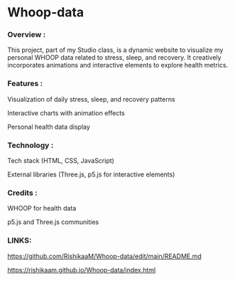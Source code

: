 # Whoop-data


### Overview :

This project, part of my Studio class, is a dynamic website to visualize my personal WHOOP data related to stress, sleep, and recovery. It creatively incorporates animations and interactive elements to explore health metrics.


### Features :

Visualization of daily stress, sleep, and recovery patterns

Interactive charts with animation effects

Personal health data display


### Technology :

Tech stack (HTML, CSS, JavaScript)

External libraries (Three.js, p5.js for interactive elements)


### Credits :

WHOOP for health data

p5.js and Three.js communities


### LINKS:

https://github.com/RishikaaM/Whoop-data/edit/main/README.md 

https://rishikaam.github.io/Whoop-data/index.html
